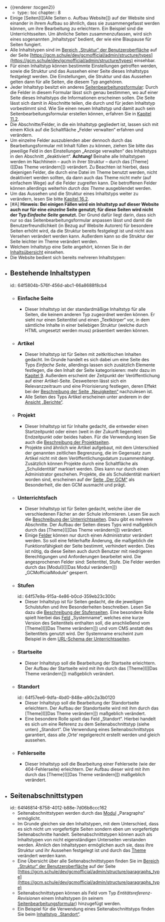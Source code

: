 - {{renderer :tocgen2}}
	- type:: toc
	  chapter:: 8
- Einige [Seiten]([[Alle Seiten o. Aufbau Website]]) auf der Website sind einander in ihrem Aufbau so ähnlich, dass sie zusammengefasst werden können, um ihre Bearbeitung zu erleichtern. Ein Beispiel sind die Unterrichtsseiten. Um ähnliche Seiten zusammenzufassen, wird sich eines sogenannten „Inhaltstyps“ bedient, der wie eine Blaupause für Seiten fungiert.
- Alle Inhaltstypen sind im [Bereich „Struktur“ der Benutzeroberfläche](((64f56fc5-43a2-4a01-85b2-cf0a516965e3))) auf der Seite [https://gcm.schule/dev/gcmofficial/admin/structure/types](https://gcm.schule/dev/gcmofficial/admin/structure/types) einsehbar.
- Für einen Inhaltstyp können bestimmte Einstellungen getroffen werden, sowie die Struktur und das Aussehen einer Seite dieses Inhaltstyps festgelegt werden. Die Einstellungen, die Struktur und das Aussehen gelten dann für alle Seiten, die diesem Typ angehören.
- Jeder Inhaltstyp besitzt ein anderes [Seitenbearbeitungsformular]([[Inhaltsänderung]]): Durch die Felder in diesem Formular lässt sich genau bestimmen, wo auf einer Seite dieses Inhaltstyps die Informationen erscheinen sollen. Die Seite lässt sich damit in Abschnitte teilen, die durch und für jeden Inhaltstyp vorbestimmt sind. Wie Sie einen neuen Inhaltstyp und damit auch sein Seitenbearbeitungsformular erstellen können, erfahren Sie in [Kapitel 11.2]().
- Die Abschnitte/Felder, in die ein Inhaltstyp gegliedert ist, lassen sich mit einem Klick auf die Schaltfläche „Felder verwalten“ erfahren und verändern.
- Um einzelne Felder auszublenden aber dennoch durch das Bearbeitungsformular mit Inhalt füllen zu können, ziehen Sie bitte das jeweilige Feld in den Einstellungen „Anzeige verwalten“ des Inhaltstyps in den Abschnitt „deaktiviert“. **Achtung!** Beinahe alle Inhaltstypen werden im Nachhinein – auch in ihrer Struktur – durch das [Theme]([[Das Theme verändern]]) verändert. Zu Beachten ist hierbei, dass diejenigen Felder, die durch eine Datei im Theme benutzt werden, nicht deaktiviert werden sollten, da dann auch das Theme nicht mehr (auf einfachem Wege) auf die Felder zugreifen kann. Die betroffenen Felder können allerdings weiterhin *durch das Theme* ausgeblendet werden.
- Um das Aussehen und die Struktur eines Inhaltstyps weiter zu verändern, lesen Sie bitte [Kapitel 16.2]().
- [#A] **Hinweis: Bei einigen Fällen wird ein Inhaltstyp auf dieser Website auch nur für eine *einzelne* Seite genutzt; für diese Seiten wird nicht der Typ *Einfache Seite* genutzt.** Der Grund dafür liegt darin, dass sich nur so das Seitenbearbeitungsformular anpassen lässt und damit die Benutzerfreundlichkeit (in Bezug auf Website Autoren) für besondere Seiten erhöht wird, da die Struktur bereits festgelegt ist und nicht aus Versehen verändert werden kann. Außerdem kann so die Struktur der Seite leichter im Theme verändert werden.
- Welchem Inhaltstyp eine Seite angehört, können Sie in der [Inhaltsübersicht]([[Inhaltsübersicht]]) einsehen.
- Die Website bedient sich bereits mehreren Inhaltstypen:
- ## Bestehende Inhaltstypen
  id:: 64f5804b-576f-456d-abc1-66a8688f8cb4
	- ### Einfache Seite
		- Dieser Inhaltstyp ist der standardmäßige Inhaltstyp für alle Seiten, die keinem anderen Typ zugeordnet werden können. Er sieht nur einen Seitentitel und einen „Textkörper“ vor, in dem sämtliche Inhalte in einer beliebigen Struktur (welche durch HTML umgesetzt werden muss) präsentiert werden können.
	- ### Artikel
		- Dieser Inhaltstyp ist für Seiten mit zeitkritischen Inhalten gedacht. Im Grunde handelt es sich dabei um eine Seite des Typs *Einfache Seite*, allerdings lassen sich zusätzlich Elemente festlegen, die den Inhalt der Seite kategorisieren: mehr dazu im [Kapitel 9]([[Taxonomie]]). Außerdem erscheint der Zeitpunkt der Veröffentlichung auf einer Artikel-Seite. Desweiteren lässt sich ein Relevanzzeitraum und eine Priorisierung festlegen, deren Effekt bei der [Beschreibung der Seite „Neuigkeiten“](((64f57700-9a38-4b95-9834-bfc8e420f660))) nachzulesen ist.
		- Alle Seiten des Typs Artikel erscheinen unter anderem in der [Ansicht „Berichte“]().
	- ### Projekt
		- Dieser Inhaltstyp ist für Inhalte gedacht, die entweder einen Startzeitpunkt oder einen (weit in der Zukunft liegenden) Endzeitpunkt oder beides haben. Für die Verwendung lesen Sie auch die [Beschreibung der Projektseiten](((64f57766-c81e-44cc-a9e7-5cdabf41fdb2))).
		- Projekte sind ähnlich wie Artikel aufgebaut, mit dem Unterschied der genannten zeitlichen Begrenzung, die im Gegensatz zum Artikel nicht mit dem Veröffentlichungsdatum zusammenhängt. Zusätzlich können Projekte durch eine Schaltfläche als „Schulidentität“ markiert werden. Dies kann nur durch einen Administrator geschehen. Projekte, die als Schulidentität markiert worden sind, erscheinen auf der [Seite „Der GCM“](((64f57626-0c5f-40a9-ae65-2f60591e5327))) als Besonderheit, die den GCM ausmacht und prägt.
	- ### Unterrichtsfach
		- Dieser Inhaltstyp ist für Seiten gedacht, welche über die verschiedenen Fächer an der Schule informieren. Lesen Sie auch die [Beschreibung der Unterrichtsseiten](((64f575c7-d11a-48ca-83e6-7c79e03520ff))). Dazu gibt es mehrere Abschnitte. Der Aufbau der Seiten dieses Typs wird maßgeblich durch das [Theme]([[Das Theme verändern]]) verändert.
		- Einige [Felder]() können nur durch einen Administrator verändert werden. So soll eine fehlerhafte Änderung, die maßgeblich die Funktionsfähigkeit der Seite bestimmt, verhindert werden. Dies ist nötig, da diese Seiten auch durch Benutzer mit niedrigeren Berechtigungen und Anforderungen bearbeitet wird. Die angesprochenen Felder sind: Seitentitel, Stufe. Die Felder werden durch das [Modul]([[Das Modul verändern]]) „GCMofficialModule“ gesperrt.
	- ### Stufen
	  id:: 64f57e9a-915a-4e86-b0cd-359eb23c300c
		- Dieser Inhaltstyp ist für Seiten gedacht, die die jeweiligen Schulstufen und ihre Besonderheiten beschreiben. Lesen Sie dazu die [Beschreibung der Stufenseiten](((64f576d3-2a3d-49b5-963c-8dec2cc3813a))). Eine besondere Rolle spielt hierbei das [Feld]() „Systemname“, welches eine kurze Version des Seitentitels enthalten soll, die anschließend vom [Theme]([[Das Theme verändern]]) und vom CMS anstatt des Seitentitels genutzt wird. Der Systemname erscheint zum Beispiel in dem [URL-Schema der Unterrichtsseiten]().
	- ### Startseite
		- Dieser Inhaltstyp soll die Bearbeitung der Startseite erleichtern. Der Aufbau der Startseite wird mit ihm durch das [Theme]([[Das Theme verändern]]) maßgeblich verändert.
	- ### Standort
	  id:: 64f57ee6-9dfa-4bd0-848e-a90c2a3b0120
		- Dieser Inhaltstyp soll die Bearbeitung der Standortseite erleichtern. Der Aufbau der Standortseite wird mit ihm durch das [Theme]([[Das Theme verändern]]) maßgeblich verändert.
		- Eine besondere Rolle spielt das Feld „Standort“. Hierbei handelt es sich um eine Referenz zu dem Seitenabschnittstyp (siehe unten) „Standort“. Die Verwendung eines Seitenabschnittstyps garantiert, dass alle ‚Orte‘ regelgerecht erstellt werden und gleich aussehen.
	- ### Fehlerseite
		- Dieser Inhaltstyp soll die Bearbeitung einer Fehlerseite (wie der 404-Fehlerseite) erleichtern. Der Aufbau dieser wird mit ihm durch das [Theme]([[Das Theme verändern]]) maßgeblich verändert.
- ## Seitenabschnittstypen
  id:: 64f46814-8758-4012-b88e-7d06b8ccc162
	- Seitenabschnittstypen werden durch das [Modul]() „Paragraphs“ ermöglicht.
	- Im Grunde gleichen sie den Inhaltstypen, mit dem Unterschied, dass es sich nicht um vorgefertigte Seiten sondern eben um vorgefertigte Seitenabschnitte handelt. Seitenabschnittstypen können auch als Inhaltstypen von nicht eigenständigen Unterseiten verstanden werden. Ähnlich den Inhaltstypen ermöglichen auch sie, dass ihre Struktur und ihr Aussehen festgelegt ist und durch das [Theme]() verändert werden kann.
	- Eine Übersicht über alle Seitenabschnittstypen finden Sie im [Bereich „Struktur“ der Benutzeroberfläche](((64f56fc5-43a2-4a01-85b2-cf0a516965e3))) auf der Seite [https://gcm.schule/dev/gcmofficial/admin/structure/paragraphs_type](https://gcm.schule/dev/gcmofficial/admin/structure/paragraphs_type)
	- Seitenabschnittstypen können als Feld vom Typ *Entitätsreferenz-Revisionen* einem Inhaltstypen (in seinem [Seitenbearbeitungsformular](((64f46814-5e6d-4ce3-aeda-0c91acd81873)))) hinzugefügt werden.
	- Ein Beispiel für die Verwendung eines Seitenabschnittstyps finden Sie beim [Inhaltstyp „Standort“](((64f57ee6-9dfa-4bd0-848e-a90c2a3b0120))).